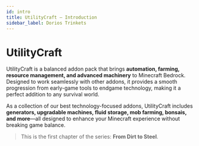 ```yaml
---
id: intro
title: UtilityCraft – Introduction
sidebar_label: Dorios Trinkets
---
```


# UtilityCraft

UtilityCraft is a balanced addon pack that brings **automation, farming, resource management, and advanced machinery** to Minecraft Bedrock.  
Designed to work seamlessly with other addons, it provides a smooth progression from early-game tools to endgame technology, making it a perfect addition to any survival world.

As a collection of our best technology-focused addons, UtilityCraft includes **generators, upgradable machines, fluid storage, mob farming, bonsais, and more**—all designed to enhance your Minecraft experience without breaking game balance.

> This is the first chapter of the series: **From Dirt to Steel**.
